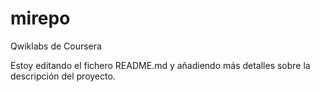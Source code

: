 # mirepo
Qwiklabs de Coursera

Estoy editando el fichero README.md y añadiendo más detalles sobre la descripción del proyecto.
